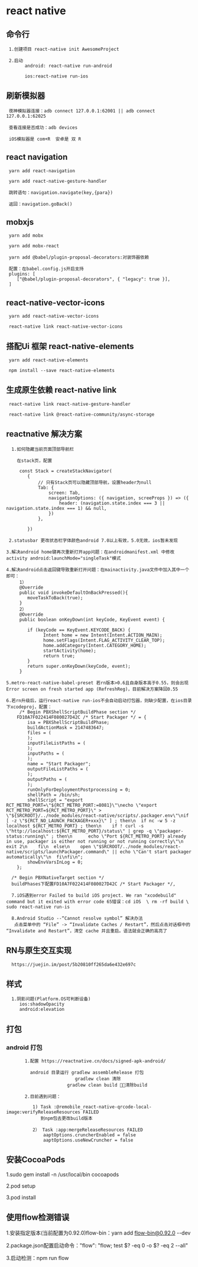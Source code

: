# react native

  ## 命令行
     
     1.创建项目 react-native init AwesomeProject

     2.启动 
           android: react-native run-android
		   
           ios:react-native run-ios

  ## 刷新模拟器
  
	 夜神模拟器连接：adb connect 127.0.0.1:62001 || adb connect 127.0.0.1:62025
	 
	 查看连接是否成功：adb devices

     iOS模拟器是 com+R  安卓是 双 R

  ## react navigation

     yarn add react-navigation
	 
     yarn add react-native-gesture-handler

     跳转语句：navigation.navigate(key,{para})

     返回：navigation.goBack()



  ## mobxjs
     
     yarn add mobx
	 
     yarn add mobx-react

     yarn add @babel/plugin-proposal-decorators:对装饰器依赖

     配置：在babel.config.js开启支持
     plugins: [
        ["@babel/plugin-proposal-decorators", { "legacy": true }],
     ]

  ## react-native-vector-icons
     
     yarn add react-native-vector-icons
	 
     react-native link react-native-vector-icons
	 
  ## 搭配Ui 框架 react-native-elements
  
     yarn add react-native-elements

     npm install --save react-native-elements
	 
  ## 生成原生依赖 react-native link
  
     react-native link react-native-gesture-handler
	 
	 react-native link @react-native-community/async-storage
	 
  ## reactnative 解决方案
  
      1.如何隐藏当前页面顶部导航栏
	  
	    在stack页，配置
		
		 const Stack = createStackNavigator(
			{
				// 只有Stack页可以隐藏顶部导航，设置header为null
				Tab: {
					screen: Tab,
					navigationOptions: ({ navigation, screeProps }) => ({
						header: (navigation.state.index === 3 || navigation.state.index === 1) && null,
					})
				},

			})
			
	 2.statusbar 更改状态栏字体颜色android 7.0以上有效，5.0无效，ios暂未发现

    3.解决android home键再次重新打开app问题：在androidmanifest.xml 中修改activity android:launchMode="singleTask"模式

    4.解决android点击返回键导致重新打开问题：在mainactivity.java文件中加入其中一个即可：
         1）
         @Override
         public void invokeDefaultOnBackPressed(){
            moveTaskToBack(true);
         }
         2）
         @Override
         public boolean onKeyDown(int keyCode, KeyEvent event) {
         
            if (keyCode == KeyEvent.KEYCODE_BACK) {
                  Intent home = new Intent(Intent.ACTION_MAIN);
                  home.setFlags(Intent.FLAG_ACTIVITY_CLEAR_TOP);
                  home.addCategory(Intent.CATEGORY_HOME);
                  startActivity(home);
                  return true;
            }
            return super.onKeyDown(keyCode, event);
         }
         
    5.metro-react-native-babel-preset 若rn版本>0.6且自身版本高于0.55，则会出现 Error screen on fresh started app (RefreshReg)，目前解决方案降回0.55

    6.若rn升级后，运行react-native run-ios不会自动启动打包器，则缺少配置，在ios目录下xcodeproj，配置：
         /* Begin PBXShellScriptBuildPhase section */
       	FD10A7F022414F080027D42C /* Start Packager */ = {
			isa = PBXShellScriptBuildPhase;
			buildActionMask = 2147483647;
			files = (
			);
			inputFileListPaths = (
			);
			inputPaths = (
			);
			name = "Start Packager";
			outputFileListPaths = (
			);
			outputPaths = (
			);
			runOnlyForDeploymentPostprocessing = 0;
			shellPath = /bin/sh;
			shellScript = "export RCT_METRO_PORT=\"${RCT_METRO_PORT:=8081}\"\necho \"export RCT_METRO_PORT=${RCT_METRO_PORT}\" > \"${SRCROOT}/../node_modules/react-native/scripts/.packager.env\"\nif [ -z \"${RCT_NO_LAUNCH_PACKAGER+xxx}\" ] ; then\n  if nc -w 5 -z localhost ${RCT_METRO_PORT} ; then\n    if ! curl -s \"http://localhost:${RCT_METRO_PORT}/status\" | grep -q \"packager-status:running\" ; then\n      echo \"Port ${RCT_METRO_PORT} already in use, packager is either not running or not running correctly\"\n      exit 2\n    fi\n  else\n    open \"$SRCROOT/../node_modules/react-native/scripts/launchPackager.command\" || echo \"Can't start packager automatically\"\n  fi\nfi\n";
			showEnvVarsInLog = 0;
		};

      /* Begin PBXNativeTarget section */
      buildPhases下配置FD10A7F022414F080027D42C /* Start Packager */,
      
      7.iOS遇到error Failed to build iOS project. We ran "xcodebuild" command but it exited with error code 65错误：cd iOS  \ rm -rf build \ sudo react-native run-is
	  
	  8.Android Studio --“Cannot resolve symbol” 解决办法
	   点击菜单中的 “File” -> “Invalidate Caches / Restart”，然后点击对话框中的 “Invalidate and Restart”，清空 cache 并且重启。语法就会正确的高亮了
	 
## RN与原生交互实现

      https://juejin.im/post/5b20810ff265da6e432e697c
	  
## 样式
	  
	  1.阴影问题(Platform.OS可判断设备)
		 ios:shadowOpacity
		 android:elevation
		 
## 打包
	
   ### android 打包
	       
		   1.配置 https://reactnative.cn/docs/signed-apk-android/
		   
		     android 目录运行 gradlew assembleRelease 打包
			                  gradlew clean 清除 
                           gradlew clean build 清除build
		   
		   2.目前遇到问题：
		      
			  1) Task :@remobile_react-native-qrcode-local-image:verifyReleaseResources FAILED
			     到npm包去更改build版本
				 
			  2） Task :app:mergeReleaseResources FAILED
			      aaptOptions.cruncherEnabled = false
				  aaptOptions.useNewCruncher = false

## 安装CocoaPods

   1.sudo gem install -n /usr/local/bin cocoapods

   2.pod setup

   3.pod install 

## 使用flow检测错误

   1.安装指定版本(当前配置为0.92.0)flow-bin：yarn add flow-bin@0.92.0 --dev

   2.package.json配置启动命令："flow": "flow; test $? -eq 0 -o $? -eq 2 --all"

   3.启动检测：npm run flow
